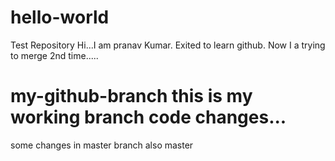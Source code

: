 # hello-world
Test Repository
Hi...I am pranav Kumar. Exited to learn github.
Now I a trying to merge 2nd time.....

my-github-branch
this is my working branch code changes...
=======
some changes in master branch also
 master
